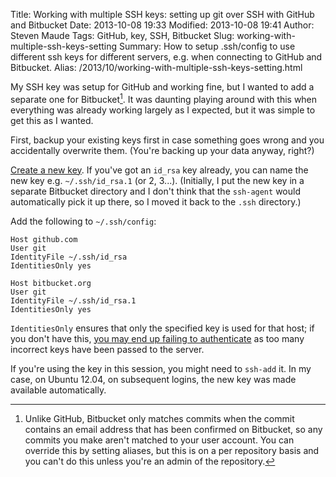 Title: Working with multiple SSH keys: setting up git over SSH with GitHub and Bitbucket
Date: 2013-10-08 19:33
Modified: 2013-10-08 19:41
Author: Steven Maude
Tags: GitHub, key, SSH, Bitbucket
Slug: working-with-multiple-ssh-keys-setting
Summary: How to setup .ssh/config to use different ssh keys for different servers, e.g. when connecting to GitHub and Bitbucket.
Alias: /2013/10/working-with-multiple-ssh-keys-setting.html

My SSH key was setup for GitHub and working fine, but I wanted to add a
separate one for Bitbucket[^1]. It was daunting playing around with this
when everything was already working largely as I expected, but it was
simple to get this as I wanted.

First, backup your existing keys first in case something goes wrong and
you accidentally overwrite them. (You're backing up your data anyway,
right?)

[Create a new
key](https://help.github.com/articles/generating-ssh-keys). If you've
got an `id_rsa` key already, you can name the new key e.g.
`~/.ssh/id_rsa.1` (or 2, 3...). (Initially, I put the new key in a
separate Bitbucket directory and I don't think that the `ssh-agent` would
automatically pick it up there, so I moved it back to the `.ssh`
directory.)

Add the following to `~/.ssh/config`:

```shell
Host github.com
User git
IdentityFile ~/.ssh/id_rsa
IdentitiesOnly yes

Host bitbucket.org
User git
IdentityFile ~/.ssh/id_rsa.1
IdentitiesOnly yes
```

`IdentitiesOnly`
ensures that only the specified key is used for that host; if you don't
have this, [you may end up failing to
authenticate](http://superuser.com/questions/187779/too-many-authentication-failures-for-username)
as too many incorrect keys have been passed to the server.

If you're using the key in this session, you might need to `ssh-add` it.
In my case, on Ubuntu 12.04, on subsequent logins, the new key was made
available automatically.

[^1]: Unlike GitHub, Bitbucket only matches commits when the commit contains
an email address that has been confirmed on Bitbucket, so any commits
you make aren't matched to your user account. You can override this by
setting aliases, but this is on a per repository basis and you can't do
this unless you're an admin of the repository.
